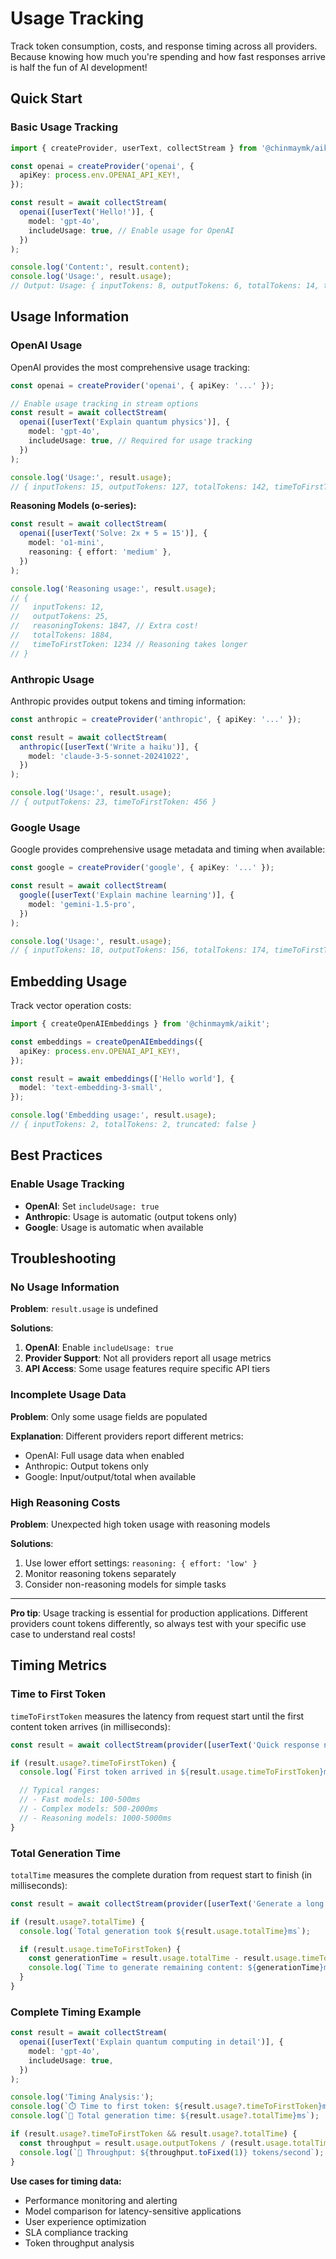 # Usage Tracking

Track token consumption, costs, and response timing across all providers. Because knowing how much you're spending and how fast responses arrive is half the fun of AI development!

## Quick Start

### Basic Usage Tracking

```ts
import { createProvider, userText, collectStream } from '@chinmaymk/aikit';

const openai = createProvider('openai', {
  apiKey: process.env.OPENAI_API_KEY!,
});

const result = await collectStream(
  openai([userText('Hello!')], {
    model: 'gpt-4o',
    includeUsage: true, // Enable usage for OpenAI
  })
);

console.log('Content:', result.content);
console.log('Usage:', result.usage);
// Output: Usage: { inputTokens: 8, outputTokens: 6, totalTokens: 14, timeToFirstToken: 342 }
```

## Usage Information

### OpenAI Usage

OpenAI provides the most comprehensive usage tracking:

```ts
const openai = createProvider('openai', { apiKey: '...' });

// Enable usage tracking in stream options
const result = await collectStream(
  openai([userText('Explain quantum physics')], {
    model: 'gpt-4o',
    includeUsage: true, // Required for usage tracking
  })
);

console.log('Usage:', result.usage);
// { inputTokens: 15, outputTokens: 127, totalTokens: 142, timeToFirstToken: 287 }
```

**Reasoning Models (o-series):**

```ts
const result = await collectStream(
  openai([userText('Solve: 2x + 5 = 15')], {
    model: 'o1-mini',
    reasoning: { effort: 'medium' },
  })
);

console.log('Reasoning usage:', result.usage);
// {
//   inputTokens: 12,
//   outputTokens: 25,
//   reasoningTokens: 1847, // Extra cost!
//   totalTokens: 1884,
//   timeToFirstToken: 1234 // Reasoning takes longer
// }
```

### Anthropic Usage

Anthropic provides output tokens and timing information:

```ts
const anthropic = createProvider('anthropic', { apiKey: '...' });

const result = await collectStream(
  anthropic([userText('Write a haiku')], {
    model: 'claude-3-5-sonnet-20241022',
  })
);

console.log('Usage:', result.usage);
// { outputTokens: 23, timeToFirstToken: 456 }
```

### Google Usage

Google provides comprehensive usage metadata and timing when available:

```ts
const google = createProvider('google', { apiKey: '...' });

const result = await collectStream(
  google([userText('Explain machine learning')], {
    model: 'gemini-1.5-pro',
  })
);

console.log('Usage:', result.usage);
// { inputTokens: 18, outputTokens: 156, totalTokens: 174, timeToFirstToken: 623 }
```

## Embedding Usage

Track vector operation costs:

```ts
import { createOpenAIEmbeddings } from '@chinmaymk/aikit';

const embeddings = createOpenAIEmbeddings({
  apiKey: process.env.OPENAI_API_KEY!,
});

const result = await embeddings(['Hello world'], {
  model: 'text-embedding-3-small',
});

console.log('Embedding usage:', result.usage);
// { inputTokens: 2, totalTokens: 2, truncated: false }
```

## Best Practices

### Enable Usage Tracking

- **OpenAI**: Set `includeUsage: true`
- **Anthropic**: Usage is automatic (output tokens only)
- **Google**: Usage is automatic when available

## Troubleshooting

### No Usage Information

**Problem**: `result.usage` is undefined

**Solutions**:

1. **OpenAI**: Enable `includeUsage: true`
2. **Provider Support**: Not all providers report all usage metrics
3. **API Access**: Some usage features require specific API tiers

### Incomplete Usage Data

**Problem**: Only some usage fields are populated

**Explanation**: Different providers report different metrics:

- OpenAI: Full usage data when enabled
- Anthropic: Output tokens only
- Google: Input/output/total when available

### High Reasoning Costs

**Problem**: Unexpected high token usage with reasoning models

**Solutions**:

1. Use lower effort settings: `reasoning: { effort: 'low' }`
2. Monitor reasoning tokens separately
3. Consider non-reasoning models for simple tasks

---

**Pro tip**: Usage tracking is essential for production applications. Different providers count tokens differently, so always test with your specific use case to understand real costs!

## Timing Metrics

### Time to First Token

`timeToFirstToken` measures the latency from request start until the first content token arrives (in milliseconds):

```ts
const result = await collectStream(provider([userText('Quick response needed!')], options));

if (result.usage?.timeToFirstToken) {
  console.log(`First token arrived in ${result.usage.timeToFirstToken}ms`);

  // Typical ranges:
  // - Fast models: 100-500ms
  // - Complex models: 500-2000ms
  // - Reasoning models: 1000-5000ms
}
```

### Total Generation Time

`totalTime` measures the complete duration from request start to finish (in milliseconds):

```ts
const result = await collectStream(provider([userText('Generate a long story')], options));

if (result.usage?.totalTime) {
  console.log(`Total generation took ${result.usage.totalTime}ms`);

  if (result.usage.timeToFirstToken) {
    const generationTime = result.usage.totalTime - result.usage.timeToFirstToken;
    console.log(`Time to generate remaining content: ${generationTime}ms`);
  }
}
```

### Complete Timing Example

```ts
const result = await collectStream(
  openai([userText('Explain quantum computing in detail')], {
    model: 'gpt-4o',
    includeUsage: true,
  })
);

console.log('Timing Analysis:');
console.log(`⏱️ Time to first token: ${result.usage?.timeToFirstToken}ms`);
console.log(`🏁 Total generation time: ${result.usage?.totalTime}ms`);

if (result.usage?.timeToFirstToken && result.usage?.totalTime) {
  const throughput = result.usage.outputTokens / (result.usage.totalTime / 1000);
  console.log(`🚀 Throughput: ${throughput.toFixed(1)} tokens/second`);
}
```

**Use cases for timing data:**

- Performance monitoring and alerting
- Model comparison for latency-sensitive applications
- User experience optimization
- SLA compliance tracking
- Token throughput analysis
